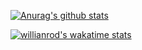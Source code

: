 [![Anurag's github stats](https://github-readme-stats.vercel.app/api?username=imHui77&show_icons=true&theme=dark)](https://github.com/anuraghazra/github-readme-stats)

[![willianrod's wakatime stats](https://github-readme-stats.vercel.app/api/wakatime?username=huihui0403)](https://github.com/anuraghazra/github-readme-stats)
